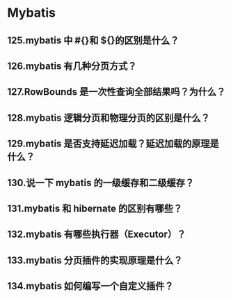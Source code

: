 # Mybatis

## 125.mybatis 中 #{}和 ${}的区别是什么？

## 126.mybatis 有几种分页方式？

## 127.RowBounds 是一次性查询全部结果吗？为什么？

## 128.mybatis 逻辑分页和物理分页的区别是什么？

## 129.mybatis 是否支持延迟加载？延迟加载的原理是什么？

## 130.说一下 mybatis 的一级缓存和二级缓存？

## 131.mybatis 和 hibernate 的区别有哪些？

## 132.mybatis 有哪些执行器（Executor）？

## 133.mybatis 分页插件的实现原理是什么？

## 134.mybatis 如何编写一个自定义插件？